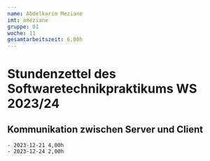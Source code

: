 ```yaml
---
name: Abdelkarim Meziane
imt: ameziane
gruppe: 01
woche: 11
gesamtarbeitszeit: 6,00h
---
```



# Stundenzettel des Softwaretechnikpraktikums WS 2023/24


## Kommunikation zwischen Server und Client

    - 2023-12-21 4,00h
    - 2023-12-24 2,00h
